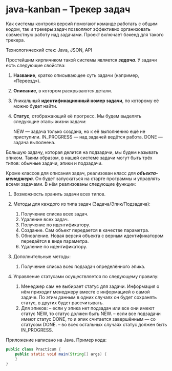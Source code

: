 # java-kanban – Трекер задач

Как системы контроля версий помогают команде работать с общим кодом, так и трекеры задач позволяют эффективно 
организовать совместную работу над задачами. Проект включает бэкенд для такого трекера.

Технологический стек: Java, JSON, API

Простейшим кирпичиком такой системы является _**задача**_. У задачи есть следующие свойства:
1.	**Название**, кратко описывающее суть задачи (например, «Переезд»).
2.	**Описание**, в котором раскрываются детали.
3.	Уникальный **идентификационный номер задачи**, по которому её можно будет найти.
4.	**Статус**, отображающий её прогресс. Мы будем выделять следующие этапы жизни задачи:

    NEW — задача только создана, но к её выполнению ещё не приступили.
    IN_PROGRESS — над задачей ведётся работа.
    DONE — задача выполнена.

Большую задачу, которая делится на подзадачи, мы будем называть эпиком.
Таким образом, в нашей системе задачи могут быть трёх типов: обычные задачи, эпики и подзадачи.

Кроме классов для описания задач, реализован класс для _**объекта-менеджера**_. Он будет запускаться на старте программы и 
управлять всеми задачами. В нём реализованы следующие функции:
1.	Возможность хранить задачи всех типов.
2.	Методы для каждого из типа задач (Задача/Эпик/Подзадача):

    1. Получение списка всех задач.
    2. Удаление всех задач.
    3. Получение по идентификатору.
    4. Создание. Сам объект передается в качестве параметра.
    5. Обновление. Новая версия объекта с верным идентификатором передаётся в виде параметра.
    6. Удаление по идентификатору.
       
3.	Дополнительные методы:
    
    1. Получение списка всех подзадач определённого эпика.
       
4.	Управление статусами осуществляется по следующему правилу:

    1. Менеджер сам не выбирает статус для задачи. Информация о нём приходит менеджеру вместе с информацией о самой 
       задаче. По этим данным в одних случаях он будет сохранять статус, в других будет рассчитывать.
    2. Для эпиков:
      – если у эпика нет подзадач или все они имеют статус NEW, то статус должен быть NEW.
      – если все подзадачи имеют статус DONE, то и эпик считается завершённым — со статусом DONE.
      – во всех остальных случаях статус должен быть IN_PROGRESS.

Приложение написано на Java. Пример кода:
```java
public class Practicum {
    public static void main(String[] args) {
    }
}
```





